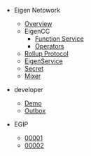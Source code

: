 - Eigen Netowork
  - [Overview](/README.md)
  - EigenCC
    - [Function Service](/cc/README.md ':include')
    - [Operators](/docs/operators.md)
  - [Rollup Protocol](/l2/README.md)
  - [EigenService](/l2/eigen_service/README.md)
  - [Secret](/docs/secret.md)
  - [Mixer](/l2/box/mixer/README.md)

- developer
  - [Demo](/l2/eigen-tutorials/packages/demo-eigencall/README.md)
  - [Outbox](/l2/eigen-tutorials/packages/outbox-execute/README.md)
- EGIP
  - [00001](/docs/egip/00001.md)
  - [00002](/docs/egip/00002.md)
